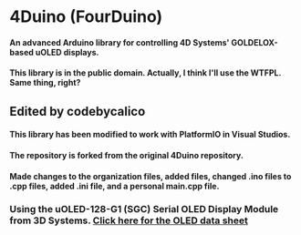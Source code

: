 # 4Duino (FourDuino)

#### An advanced Arduino library for controlling 4D Systems' GOLDELOX-based uOLED displays.
#### This library is in the public domain. Actually, I think I'll use the WTFPL. Same thing, right?

## Edited by codebycalico
#### This library has been modified to work with PlatformIO in Visual Studios.
#### The repository is forked from the original 4Duino repository.
#### Made changes to the organization files, added files, changed .ino files to .cpp files, added .ini file, and a personal main.cpp file.

### Using the uOLED-128-G1 (SGC) Serial OLED Display Module from 3D Systems. [Click here for the OLED data sheet](https://docs.rs-online.com/8783/0900766b80e24343.pdf)